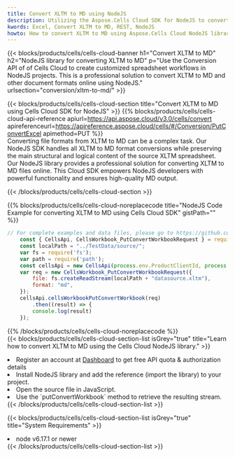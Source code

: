 ```yaml
---
title: Convert XLTM to MD using NodeJS 
description: Utilizing the Aspose.Cells Cloud SDK for NodeJS to convert a XLTM format file to a MD format file. 
kwords: Excel, Convert XLTM to MD, REST, NodeJS
howto: How to convert XLTM to MD using Aspose.Cells Cloud NodeJS library.
---
```



{{< blocks/products/cells/cells-cloud-banner h1="Convert XLTM to MD" h2="NodeJS library for converting XLTM to MD" p="Use the Conversion API of of Cells Cloud to create customized spreadsheet workflows in NodeJS projects. This is a professional solution to convert XLTM to MD and other document formats online using NodeJS." urlsection="conversion/xltm-to-md/" >}}

{{< blocks/products/cells/cells-cloud-section  title="Convert XLTM to MD using Cells Cloud SDK for NodeJS" >}}
{{% blocks/products/cells/cells-cloud-api-reference  apiurl=https://api.aspose.cloud/v3.0/cells/convert  apireferenceurl=https://apireference.aspose.cloud/cells/#/Conversion/PutConvertExcel  apimethod=PUT %}}
<br/>
Converting file formats from XLTM to MD can be a complex task. Our NodeJS SDK handles all XLTM to MD format conversions while preserving the main structural and logical content of the source XLTM spreadsheet. Our NodeJS library provides a professional solution for converting XLTM to MD files online. This Cloud SDK empowers NodeJS developers with powerful functionality and ensures high-quality MD output.

{{< /blocks/products/cells/cells-cloud-section >}}

{{% blocks/products/cells/cells-cloud-noreplacecode title="NodeJS Code Example for converting XLTM to MD using Cells Cloud SDK" gistPath="" %}}
 
```js
// For complete examples and data files, please go to https://github.com/aspose-cells-cloud/aspose-cells-cloud-node/
    const { CellsApi, CellsWorkbook_PutConvertWorkbookRequest } = require("asposecellscloud");
    const localPath = "../TestData/source/";
    var fs = require('fs');
    var path = require('path');
    const cellsApi = new CellsApi(process.env.ProductClientId, process.env.ProductClientSecret);
    var req = new CellsWorkbook_PutConvertWorkbookRequest({
        file: fs.createReadStream(localPath + "datasource.xltm"),
        format: "md",
    });
    cellsApi.cellsWorkbookPutConvertWorkbook(req)
        .then((result) => {
        console.log(result)
    });
```
 
{{% /blocks/products/cells/cells-cloud-noreplacecode  %}}
<br/>
{{< blocks/products/cells/cells-cloud-section-list isGrey="true"  title="Learn how to convert XLTM to MD using the Cells Cloud NodeJS library." >}}
<li>Register an account at <a href="https://dashboard.aspose.cloud/">Dashboard</a> to get free API quota & authorization details</li>
<li>Install NodeJS library and add the reference (import the library) to your project.</li>
<li>Open the source file in JavaScript.</li>
<li>Use the `putConvertWorkbook` method to retrieve the resulting stream.</li>
{{< /blocks/products/cells/cells-cloud-section-list >}}

{{< blocks/products/cells/cells-cloud-section-list isGrey="true"  title="System Requirements" >}}
<li>node v6.17.1 or newer</li>
{{< /blocks/products/cells/cells-cloud-section-list >}}
